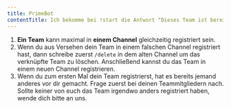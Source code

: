 ```yaml
---
title: PrimeBot
contentTitle: Ich bekomme bei !start die Antwort "Dieses Team ist bereits in einem anderen Channel registriert."
---
```


1. **Ein Team** kann maximal in **einem Channel** gleichzeitig registriert sein.
2. Wenn du aus Versehen dein Team in einem falschen Channel registriert hast, dann schreibe zuerst `/delete` in dem
   alten Channel um das verknüpfte Team zu löschen. Anschließend kannst du das Team in einem neuen Channel registrieren.
3. Wenn du zum ersten Mal dein Team registrierst, hat es bereits jemand anderes vor dir gemacht. Frage zuerst bei deinen
   Teammitgliedern nach. Sollte keiner von euch das Team irgendwo anders registriert haben, wende dich bitte an uns.
